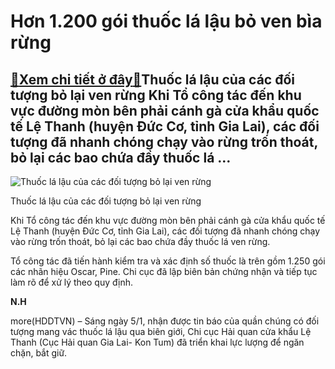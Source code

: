Hơn 1.200 gói thuốc lá lậu bỏ ven bìa rừng
==========================================

[:gift:Xem chi tiết ở đây:gift:](https://hddtvn.com/hon-1-200-goi-thuoc-la-lau-bo-ven-bia-rung/)Thuốc lá lậu của các đối tượng bỏ lại ven rừng Khi Tổ công tác đến khu vực đường mòn bên phải cánh gà cửa khẩu quốc tế Lệ Thanh (huyện Đức Cơ, tỉnh Gia Lai), các đối tượng đã nhanh chóng chạy vào rừng trốn thoát, bỏ lại các bao chứa đầy thuốc lá …
-------------------------------------------------------------------------------------------------------------------------------------------------------------------------------------------------------------------------------------------------------





![Thuốc lá lậu của các đối tượng bỏ lại ven rừng](https://hddtvn.com/wp-content/uploads/2021/01/2023_bc3b7da969d1998fc0c0-1.jpg "Thuốc lá lậu của các đối tượng bỏ lại ven rừng")


Thuốc lá lậu của các đối tượng bỏ lại ven rừng



Khi Tổ công tác đến khu vực đường mòn bên phải cánh gà cửa khẩu quốc tế Lệ Thanh (huyện Đức Cơ, tỉnh Gia Lai), các đối tượng đã nhanh chóng chạy vào rừng trốn thoát, bỏ lại các bao chứa đầy thuốc lá ven rừng.


Tổ công tác đã tiến hành kiểm tra và xác định số thuốc là trên gồm 1.250 gói các nhãn hiệu Oscar, Pine. Chi cục đã lập biên bản chứng nhận và tiếp tục làm rõ để xử lý theo quy định.




**N.H**



more(HDDTVN) – Sáng ngày 5/1, nhận được tin báo của quần chúng có đối tượng mang vác thuốc lá lậu qua biên giới, Chi cục Hải quan cửa khẩu Lệ Thanh (Cục Hải quan Gia Lai- Kon Tum) đã triển khai lực lượng để ngăn chặn, bắt giữ.

